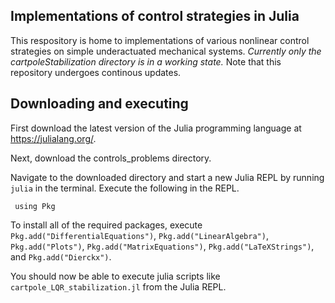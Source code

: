 ## Implementations of control strategies in Julia

This respository is home to implementations of various nonlinear control strategies on simple underactuated mechanical systems. *Currently only the cartpoleStabilization directory is in a working state.* Note that this repository undergoes continous updates.

## Downloading and executing

First download the latest version of the Julia programming language at https://julialang.org/. 

Next, download the controls_problems directory.

Navigate to the downloaded directory and start a new Julia REPL by running ```julia``` in the terminal. Execute the following in the REPL.

``` using Pkg``` 

To install all of the required packages, execute ```Pkg.add("DifferentialEquations")```, ```Pkg.add("LinearAlgebra")```, ```Pkg.add("Plots")```, ```Pkg.add("MatrixEquations")```, ```Pkg.add("LaTeXStrings")```, and ```Pkg.add("Dierckx")```.

You should now be able to execute julia scripts like ```cartpole_LQR_stabilization.jl``` from the Julia REPL. 

